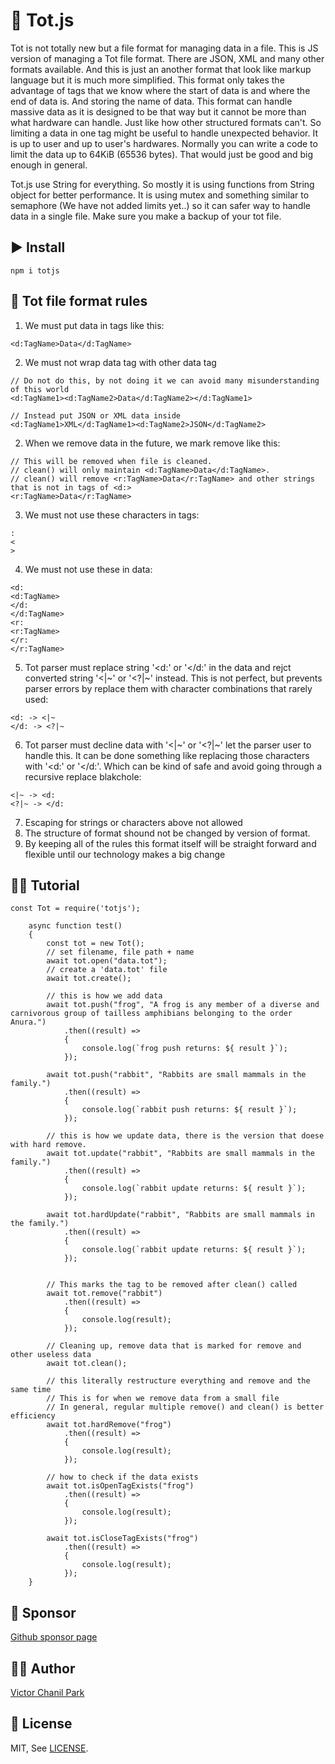 # 🥇 Tot.js
Tot is not totally new but a file format for managing data in a file. This is JS version of managing a Tot file format. There are JSON, XML and many other formats available. And this is just an another format that look like markup language but it is much more simplified. This format only takes the advantage of tags that we know where the start of data is and where the end of data is. And storing the name of data. This format can handle massive data as it is designed to be that way but it cannot be more than what hardware can handle. Just like how other structured formats can't. So limiting a data in one tag might be useful to handle unexpected behavior. It is up to user and up to user's hardwares. Normally you can write a code to limit the data up to 64KiB (65536 bytes). That would just be good and big enough in general.

Tot.js use String for everything. So mostly it is using functions from String object for better performance. It is using mutex and something similar to semaphore (We have not added limits yet..) so it can safer way to handle data in a single file. Make sure you make a backup of your tot file.

## ▶️ Install
```
npm i totjs
```

## 📜 Tot file format rules

1. We must put data in tags like this:
```
<d:TagName>Data</d:TagName>
```
2. We must not wrap data tag with other data tag
```
// Do not do this, by not doing it we can avoid many misunderstanding of this world
<d:TagName1><d:TagName2>Data</d:TagName2></d:TagName1>

// Instead put JSON or XML data inside
<d:TagName1>XML</d:TagName1><d:TagName2>JSON</d:TagName2>
```
2. When we remove data in the future, we mark remove like this:
```
// This will be removed when file is cleaned.
// clean() will only maintain <d:TagName>Data</d:TagName>.
// clean() will remove <r:TagName>Data</r:TagName> and other strings that is not in tags of <d:>
<r:TagName>Data</r:TagName>
```
3. We must not use these characters in tags:
```
:
<
>
```
4. We must not use these in data:
```
<d:
<d:TagName>
</d:
</d:TagName>
<r:
<r:TagName>
</r:
</r:TagName>
```
5. Tot parser must replace string '<d:' or '</d:' in the data and rejct converted string '<|~' or '<?|~' instead. This is not perfect, but prevents parser errors by replace them with character combinations that rarely used:
```
<d: -> <|~
</d: -> <?|~
```
6. Tot parser must decline data with '<|~' or '<?|~' let the parser user to handle this. It can be done something like replacing those characters with '<d:' or '</d:'. Which can be kind of safe and avoid going through a recursive replace blakchole:
```
<|~ -> <d:
<?|~ -> </d:
```
7. Escaping for strings or characters above not allowed
8. The structure of format shound not be changed by version of format.
9. By keeping all of the rules this format itself will be straight forward and flexible until our technology makes a big change

## 👩‍🎓 Tutorial
```
const Tot = require('totjs');

    async function test()
    {
        const tot = new Tot();
        // set filename, file path + name
        await tot.open("data.tot");
        // create a 'data.tot' file
        await tot.create();

        // this is how we add data    
        await tot.push("frog", "A frog is any member of a diverse and carnivorous group of tailless amphibians belonging to the order Anura.")
            .then((result) =>
            {
                console.log(`frog push returns: ${ result }`);
            });

        await tot.push("rabbit", "Rabbits are small mammals in the family.")
            .then((result) =>
            {
                console.log(`rabbit push returns: ${ result }`);
            });

        // this is how we update data, there is the version that doese with hard remove.
        await tot.update("rabbit", "Rabbits are small mammals in the family.")
            .then((result) =>
            {
                console.log(`rabbit update returns: ${ result }`);
            });

        await tot.hardUpdate("rabbit", "Rabbits are small mammals in the family.")
            .then((result) =>
            {
                console.log(`rabbit update returns: ${ result }`);
            });


        // This marks the tag to be removed after clean() called
        await tot.remove("rabbit")
            .then((result) =>
            {
                console.log(result);
            });

        // Cleaning up, remove data that is marked for remove and other useless data
        await tot.clean();

        // this literally restructure everything and remove and the same time
        // This is for when we remove data from a small file
        // In general, regular multiple remove() and clean() is better efficiency
        await tot.hardRemove("frog")
            .then((result) =>
            {
                console.log(result);
            });

        // how to check if the data exists
        await tot.isOpenTagExists("frog")
            .then((result) =>
            {
                console.log(result);
            });

        await tot.isCloseTagExists("frog")
            .then((result) =>
            {
                console.log(result);
            });
    }

```
## 💪 Sponsor 
[Github sponsor page](https://github.com/sponsors/opdev1004)

## 👨‍💻 Author
[Victor Chanil Park](https://github.com/opdev1004)

## 💯 License
MIT, See [LICENSE](./LICENSE).